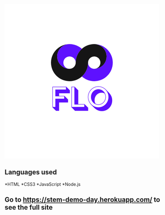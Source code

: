 ![img](logo.png)

## Languages used

*HTML
*CSS3
*JavaScript
*Node.js

## Go to https://stem-demo-day.herokuapp.com/ to see the full site

